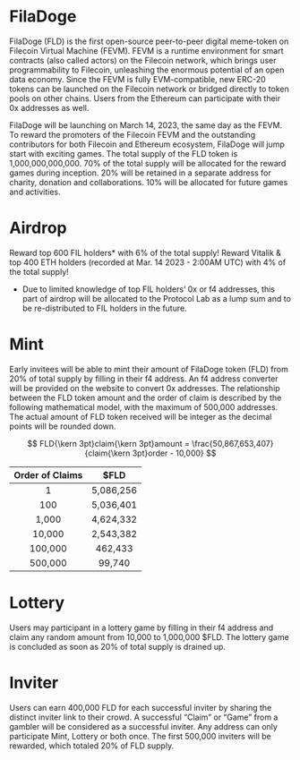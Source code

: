 # FilaDoge
FilaDoge (FLD) is the first open-source peer-to-peer digital meme-token on Filecoin Virtual Machine (FEVM). FEVM is a runtime environment for smart contracts (also called actors) on the Filecoin network, which brings user programmability to Filecoin, unleashing the enormous potential of an open data economy. Since the FEVM is fully EVM-compatible, new ERC-20 tokens can be launched on the Filecoin network or bridged directly to token pools on other chains. Users from the Ethereum can participate with their 0x addresses as well.

FilaDoge will be launching on March 14, 2023, the same day as the FEVM. To reward the promoters of the Filecoin FEVM and the outstanding contributors for both Filecoin and Ethereum ecosystem, FilaDoge will jump start with exciting games. The total supply of the FLD token is 1,000,000,000,000. 70% of the total supply will be allocated for the reward games during inception. 20% will be retained in a separate address for charity, donation and collaborations. 10% will be allocated for future games and activities. 

# Airdrop
Reward top 600 FIL holders* with 6% of the total supply!
Reward Vitalik & top 400 ETH holders (recorded at Mar. 14 2023 - 2:00AM UTC) with 4% of the total supply!
* Due to limited knowledge of top FIL holders’ 0x or f4 addresses, this part of airdrop will be allocated to the Protocol Lab as a lump sum and to be re-distributed to FIL holders in the future.

# Mint
Early invitees will be able to mint their amount of FilaDoge token (FLD) from 20% of total supply by filling in their f4 address. An f4 address converter will be provided on the website to convert 0x addresses. The relationship between the FLD token amount and the order of claim is described by the following mathematical model, with the maximum of 500,000 addresses. The actual amount of FLD token received will be integer as the decimal points will be rounded down. 

$$
FLD{\kern 3pt}claim{\kern 3pt}amount = \frac{50,867,653,407}{claim{\kern 3pt}order - 10,000}
$$

|Order of Claims|	$FLD     |
|    :----:     |:--------:|
|1              |5,086,256 |
|100            |5,036,401 |
|1,000          |4,624,332 |
|10,000	        |2,543,382 |
|100,000        |462,433   |
|500,000        |99,740    |

# Lottery
Users may participant in a lottery game by filling in their f4 address and claim any random amount from 10,000 to 1,000,000 $FLD. The lottery game is concluded as soon as 20% of total supply is drained up.

# Inviter
Users can earn 400,000 FLD for each successful inviter by sharing the distinct inviter link to their crowd. A successful “Claim” or “Game” from a gambler will be considered as a successful inviter. Any address can only participate Mint, Lottery or both once. The first 500,000 inviters will be rewarded, which totaled 20% of FLD supply.